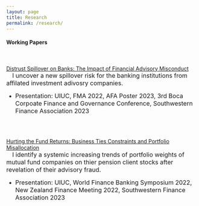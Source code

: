 ```yaml
---
layout: page
title: Research
permalink: /research/
---
```


#### **Working Papers** <br>

\
\
[Distrust Spillover on Banks: The Impact of Financial Advisory Misconduct](/publications/Distrust_Spillover_on_Banks_J.pdf)<br> 
  &nbsp;&nbsp;&nbsp; <font size="3"> I uncover a new spillover risk for the banking institutions from affilated investment adivosry companies.</font> 
  * <font size="3"> Presentation: UIUC, FMA 2022, AFA Poster 2023, 3rd Boca Corpoate Finance and Governance Conference, Southwestern Finance Association 2023</font>

<br />
<br />

[Hurting the Fund Returns: Business Ties Constraints and Portfolio Misallocation]()<br> 
  &nbsp;&nbsp;&nbsp; <font size="3"> I identify a systemic increasing trends of portfolio weights of mutual fund companies on thier pension client stocks after revelation of their advisory fraud.</font> 
  * <font size="3"> Presentation: UIUC, World Finance Banking Symposium 2022, New Zealand Finance Meeting 2022, Southwestern Finance Association 2023</font>

